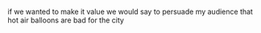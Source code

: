 if we wanted to make it value 
we would say to persuade my audience that hot air balloons are bad for the city 